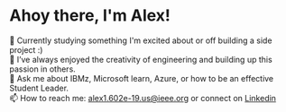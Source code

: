 # Ahoy there, I'm Alex!

<!-- **Alex1602e19/Alex1602e19** is a ✨ _special_ ✨ repository because its `README.md` (this file) appears on your GitHub profile. -->

💫 Currently studying something I'm excited about or off building a side project :)\
🧱 I’ve always enjoyed the creativity of engineering and building up this passion in others.\
💬 Ask me about IBMz, Microsoft learn, Azure, or how to be an effective Student Leader.  \
📫 How to reach me: alex1.602e-19.us@ieee.org or connect on [Linkedin](https://linkedin.com/in/math-boy-does-math)

<!-- **Alex1602e19/Alex1602e19** is a ✨ _special_ ✨ repository because its `README.md` (this file) appears on your GitHub profile. -->
